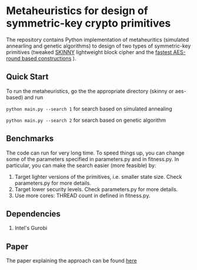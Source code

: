 # Metaheuristics for design of symmetric-key crypto primitives

The repository contains Python implementation of metaheuritics (simulated annearling and genetic algorithms) to design of two types of symmetric-key primitives (tweaked [SKINNY](https://link.springer.com/chapter/10.1007%2F978-3-662-53008-5_5) lightweight block cipher and the [fastest AES-round based constructions](https://link.springer.com/chapter/10.1007%2F978-3-662-52993-5_17]) ).



## Quick Start

To run the metaheuristics, go the the appropriate directory (skinny or aes-based) and run

`python main.py --search 1` for search based on simulated annealing 

`python main.py --search 2` for search based on genetic algorithm 

## Benchmarks

The code can run for very long time. To speed things up, you can change some of the parameters specified in parameters.py and in fitness.py. In particular, you can make the search easier (more feasible) by:
1. Target lighter versions of the primitives, i.e. smaller state size. Check parameters.py for more details.
2. Target lower security levels. Check parameters.py for more details.
3. Use more cores: THREAD count in defined in fitness.py.


## Dependencies

1. Intel's Gurobi

## Paper

The paper explaining the approach can be found [here](https://eprint.iacr.org/2016/1162.pdf)
